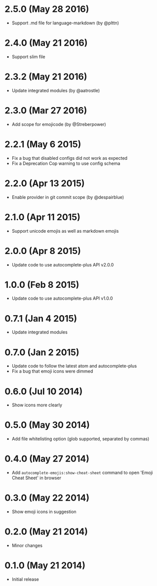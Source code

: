 2.5.0 (May 28 2016)
==================

* Support .md file for language-markdown (by @plttn)

2.4.0 (May 21 2016)
==================

* Support slim file

2.3.2 (May 21 2016)
==================

* Update integrated modules (by @aatrostle)

2.3.0 (Mar 27 2016)
==================

* Add scope for emojicode (by @Streberpower)

2.2.1 (May 6 2015)
==================

* Fix a bug that disabled configs did not work as expected
* Fix a Deprecation Cop warning to use config schema

2.2.0 (Apr 13 2015)
==================

* Enable provider in git commit scope (by @despairblue)

2.1.0 (Apr 11 2015)
==================

* Support unicode emojis as well as markdown emojis

2.0.0 (Apr 8 2015)
==================

* Update code to use autocomplete-plus API v2.0.0

1.0.0 (Feb 8 2015)
==================

* Update code to use autocomplete-plus API v1.0.0

0.7.1 (Jan 4 2015)
==================

* Update integrated modules

0.7.0 (Jan 2 2015)
==================

* Update code to follow the latest atom and autocomplete-plus
* Fix a bug that emoji icons were dimmed

0.6.0 (Jul 10 2014)
===================

* Show icons more clearly

0.5.0 (May 30 2014)
===================

* Add file whitelisting option (glob supported, separated by commas)

0.4.0 (May 27 2014)
===================

* Add ```autocomplete-emojis:show-cheat-sheet``` command to open 'Emoji Cheat Sheet' in browser

0.3.0 (May 22 2014)
===================

* Show emoji icons in suggestion

0.2.0 (May 21 2014)
===================

* Minor changes

0.1.0 (May 21 2014)
===================

* Initial release

